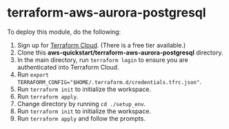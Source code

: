 # terraform-aws-aurora-postgresql
To deploy this module, do the following:
1. Sign up for [Terraform Cloud](https://app.terraform.io/signup/account). (There is a free tier available.)
2. Clone this **aws-quickstart/terraform-aws-aurora-postgresql** directory.
3. In the main directory, run `terraform login` to ensure you are authenticated into Terraform Cloud.
4. Run `export TERRAFORM_CONFIG="$HOME/.terraform.d/credentials.tfrc.json"`.
5. Run `terraform init` to initialize the workspace.
6. Run `terraform apply`.
7. Change directory by running `cd ./setup_env`.
8. Run `terraform init` to initialize the workspace.
9. Run `terraform apply` and follow the prompts.
